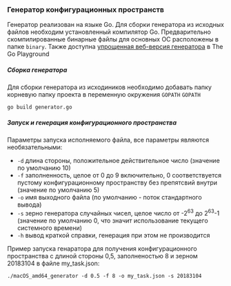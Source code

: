 ### Генератор конфигурационных пространств

Генератор реализован на языке Go.
Для сборки генератора из исходных файлов необходим установленный компилятор Go.
Предварительно скомпилированные бинарные файлы для основных ОС расположены в папке `binary`.
Также доступна [упрощенная веб-версия генератора](https://play.golang.org/p/NCZUXwBTfXV) в The Go Playground

##### Сборка генератора

Для сборки генератора из исходиников необходимо добавать папку корневую папку проекта в переменную окружения `GOPATH`
`GOPATH`

`go build generator.go`


##### Запуск  и генерация конфигурационного пространства

Параметры запуска исполняемого файла, все параметры являются необязательными:

* `-d` длина стороны, положительное действительное число (значение по умолчанию 10)
* `-f` заполненность, целое от 0 до 9 включительно, 0 соответствуется пустому конфигурационному пространству без препятсвий внутри (значение по умолчанию 5)
* `-o` имя выходного файла (по умолчанию - поток стандартного вывода)
* `-s` зерно генератора случайных чисел, целое число от -2<sup>63</sup> до 2<sup>63</sup>-1 (значение по умолчанию 0, что значит использование текущего системного времени)
* `-h` вывод краткой справки, генерация при этом не производится

Пример запуска генаратора для получения конфигурационного пространства с длиной стороны 0,5, заполненостью 8 и зерном 20183104 в файле my_task.json:

`./macOS_amd64_generator -d 0.5 -f 8 -o my_task.json -s 20183104`
